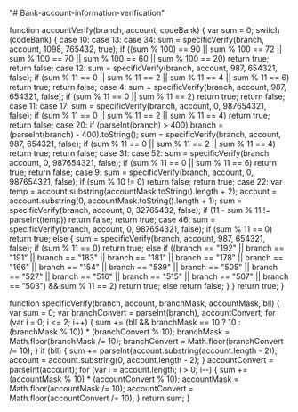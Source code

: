 "# Bank-account-information-verification" 


 function accountVerify(branch, account, codeBank) {
        var sum = 0;
        switch (codeBank) {
            case 10:
            case 13:
            case 34:
                sum = specificVerify(branch, account, 1098, 765432, true);
                if ((sum % 100) == 90 || sum % 100 == 72 || sum % 100 == 70 || sum % 100 == 60 || sum % 100 == 20)
                    return true;
                return false;
            case 12:
                sum = specificVerify(branch, account, 987, 654321, false);
                if (sum % 11 == 0 || sum % 11 == 2 || sum % 11 == 4 || sum % 11 == 6)
                    return true;
                return false;
            case 4:
                sum = specificVerify(branch, account, 987, 654321, false);
                if (sum % 11 == 0 || sum % 11 == 2)
                    return true;
                return false;
            case 11:
            case 17:
                sum = specificVerify(branch, account, 0, 987654321, false);
                if (sum % 11 == 0 || sum % 11 == 2 || sum % 11 == 4)
                    return true;
                return false;
            case 20:
                if (parseInt(branch) > 400) branch = (parseInt(branch) - 400).toString();
                sum = specificVerify(branch, account, 987, 654321, false);
                if (sum % 11 == 0 || sum % 11 == 2 || sum % 11 == 4)
                    return true;
                return false;
            case 31:
            case 52:
                sum = specificVerify(branch, account, 0, 987654321, false);
                if (sum % 11 == 0 || sum % 11 == 6)
                    return true;
                return false;
            case 9:
                sum = specificVerify(branch, account, 0, 987654321, false);
                if (sum % 10 != 0)
                    return false;
                return true;
            case 22:
                var temp = account.substring(accountMask.toString().length + 2);
                account = account.substring(0, accountMask.toString().length + 1);
                sum = specificVerify(branch, account, 0, 32765432, false);
                if (11 - sum % 11 != parseInt(temp))
                    return false;
                return true;
            case 46:
                sum = specificVerify(branch, account, 0, 987654321, false);
                if (sum % 11 == 0)
                    return true;
                else {
                    sum = specificVerify(branch, account, 987, 654321, false);
                    if (sum % 11 == 0)
                        return true;
                    else if ((branch == "192" || branch == "191" || branch == "183" || branch == "181" ||
                        branch == "178" || branch == "166" || branch == "154" || branch == "539" || branch == "505" ||
                        branch == "527" || branch == "516" || branch == "515" || branch == "507" || branch == "503") && sum % 11 == 2)
                        return true;
                    else
                        return false;
                }
        }
        return true;
    }
    
function specificVerify(branch, account, branchMask, accountMask, bll) {
        var sum = 0;
        var branchConvert = parseInt(branch), accountConvert;
        for (var i = 0; i <= 2; i++) {
            sum += (bll && branchMask == 10 ? 10 : (branchMask % 10)) * (branchConvert % 10);
            branchMask = Math.floor(branchMask /= 10);
            branchConvert = Math.floor(branchConvert /= 10);
        }
        if (bll) {
            sum += parseInt(account.substring(account.length - 2));
            account = account.substring(0, account.length - 2);
        }
        accountConvert = parseInt(account);
        for (var i = account.length; i > 0; i--) {
            sum += (accountMask % 10) * (accountConvert % 10);
            accountMask = Math.floor(accountMask /= 10);
            accountConvert = Math.floor(accountConvert /= 10);
        }
        return sum;
    }
    
